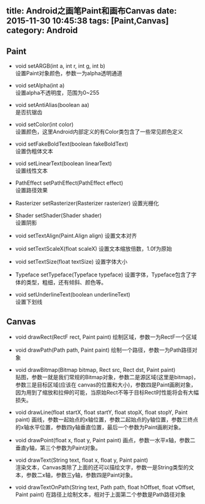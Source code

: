 title: Android之画笔Paint和画布Canvas
date: 2015-11-30 10:45:38
tags: [Paint,Canvas]
category: Android
---
## Paint

* void  setARGB(int a, int r, int g, int b)  
设置Paint对象颜色，参数一为alpha透明通道

* void  setAlpha(int a)  
设置alpha不透明度，范围为0~255

* void  setAntiAlias(boolean aa)  
是否抗锯齿

* void  setColor(int color)  
设置颜色，这里Android内部定义的有Color类包含了一些常见颜色定义

* void  setFakeBoldText(boolean fakeBoldText)  
设置伪粗体文本

* void  setLinearText(boolean linearText)  
设置线性文本

* PathEffect  setPathEffect(PathEffect effect)  
设置路径效果

* Rasterizer  setRasterizer(Rasterizer rasterizer) 
设置光栅化

* Shader  setShader(Shader shader)  
设置阴影

* void  setTextAlign(Paint.Align align) 
设置文本对齐

* void  setTextScaleX(float scaleX) 
设置文本缩放倍数，1.0f为原始

* void  setTextSize(float textSize)
设置字体大小

* Typeface  setTypeface(Typeface typeface)
设置字体，Typeface包含了字体的类型，粗细，还有倾斜、颜色等。

* void  setUnderlineText(boolean underlineText)  
设置下划线

## Canvas

* void drawRect(RectF rect, Paint paint) 
绘制区域，参数一为RectF一个区域

* void drawPath(Path path, Paint paint) 
绘制一个路径，参数一为Path路径对象

* void  drawBitmap(Bitmap bitmap, Rect src, Rect dst, Paint paint)  
贴图，参数一就是我们常规的Bitmap对象，参数二是源区域(这里是bitmap)，参数三是目标区域(应该在 canvas的位置和大小)，参数四是Paint画刷对象，因为用到了缩放和拉伸的可能，当原始Rect不等于目标Rect时性能将会有大幅损失。

* void  drawLine(float startX, float startY, float stopX, float stopY, Paint paint) 
画线，参数一起始点的x轴位置，参数二起始点的y轴位置，参数三终点的x轴水平位置，参数四y轴垂直位置，最后一个参数为Paint画刷对象。

* void  drawPoint(float x, float y, Paint paint) 
画点，参数一水平x轴，参数二垂直y轴，第三个参数为Paint对象。

* void drawText(String text, float x, float y, Paint paint)  
渲染文本，Canvas类除了上面的还可以描绘文字，参数一是String类型的文本，参数二x轴，参数三y轴，参数四是Paint对象。

* void  drawTextOnPath(String text, Path path, float hOffset, float vOffset, Paint paint) 
在路径上绘制文本，相对于上面第二个参数是Path路径对象